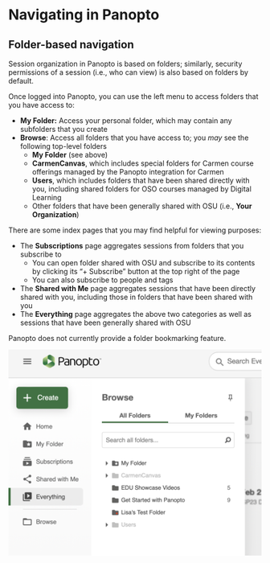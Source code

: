 # Navigating in Panopto

## Folder-based navigation

Session organization in Panopto is based on folders; similarly, security permissions of a session (i.e., who can view) is also based on folders by default.

Once logged into Panopto, you can use the left menu to access folders that you have access to:
- **My Folder:** Access your personal folder, which may contain any subfolders that you create
- **Browse**: Access all folders that you have access to; you *may* see the following top-level folders
    - **My Folder** (see above)
    - **CarmenCanvas**, which includes special folders for Carmen course offerings managed by the Panopto integration for Carmen
    - **Users**, which includes folders that have been shared directly with you, including shared folders for OSO courses managed by Digital Learning
    - Other folders that have been generally shared with OSU (i.e., **Your Organization**)

There are some index pages that you may find helpful for viewing purposes:
- The **Subscriptions** page aggregates sessions from folders that you subscribe to
    - You can open folder shared with OSU and subscribe to its contents by clicking its “+ Subscribe” button at the top right of the page
    - You can also subscribe to people and tags
- The **Shared with Me** page aggregates sessions that have been directly shared with you, including those in folders that have been shared with you
- The **Everything** page aggregates the above two categories as well as sessions that have been generally shared with OSU

Panopto does not currently provide a folder bookmarking feature.

![](../images/panopto/Panopto-nav-menu-1024x832.png)